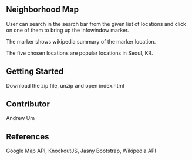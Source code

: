 ## Neighborhood Map

User can search in the search bar from the given list of locations and click on one of them to bring up the infowindow marker. 

The marker shows wikipedia summary of the marker location. 

The five chosen locations are popular locations in Seoul, KR. 

## Getting Started

Download the zip file, unzip and open index.html

## Contributor

Andrew Um

## References

Google Map API, KnockoutJS, Jasny Bootstrap, Wikipedia API